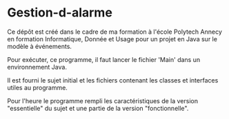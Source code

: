 # Gestion-d-alarme
Ce dépôt est créé dans le cadre de ma formation à l'école Polytech Annecy en formation Informatique, Donnée et Usage pour un projet en Java sur le modèle à événements.

Pour exécuter, ce programme, il faut lancer le fichier 'Main' dans un environnement Java.

Il est fourni le sujet initial et les fichiers contenant les classes et interfaces utiles au programme.

Pour l'heure le programme rempli les caractéristiques de la version "essentielle" du sujet et une partie de la version "fonctionnelle".
